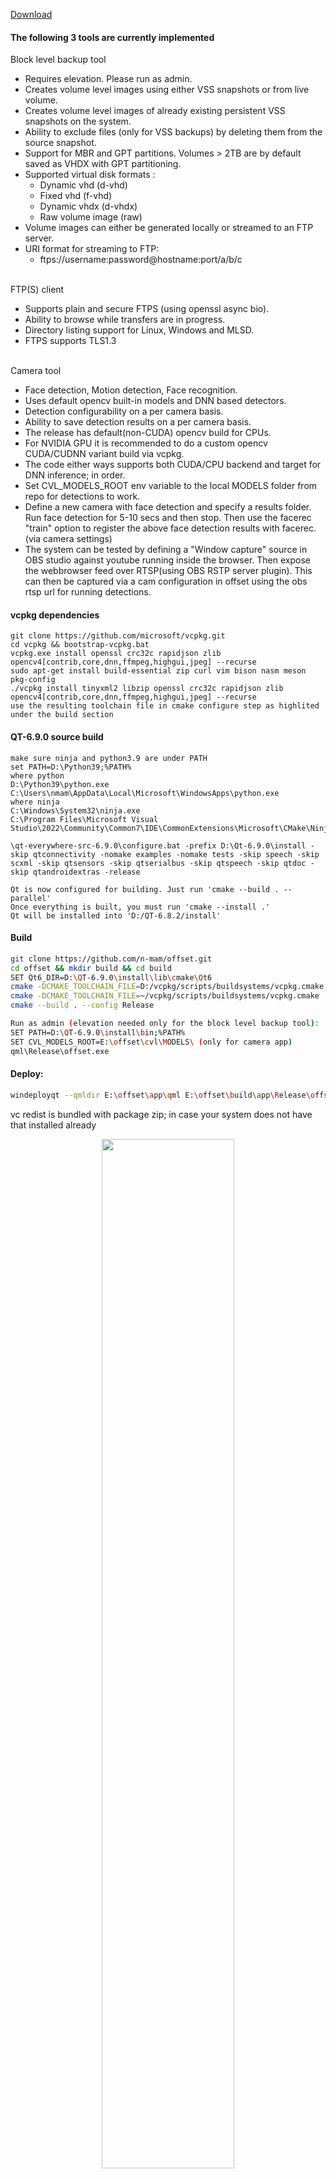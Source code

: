 [Download](https://github.com/n-mam/offset/releases/download/2.1/Offset-2.1.zip)

#### The following 3 tools are currently implemented

Block level backup tool
- Requires elevation. Please run as admin.<br/>
- Creates volume level images using either VSS snapshots or from live volume.<br/>
- Creates volume level images of already existing persistent VSS snapshots on the system.<br/>
- Ability to exclude files (only for VSS backups) by deleting them from the source snapshot.<br/>
- Support for MBR and GPT partitions. Volumes > 2TB are by default saved as VHDX with GPT partitioning.<br/>
- Supported virtual disk formats :<br/>
  - Dynamic vhd (d-vhd)<br/>
  - Fixed vhd (f-vhd)<br/>
  - Dynamic vhdx (d-vhdx)<br/>
  - Raw volume image (raw)<br/>
- Volume images can either be generated locally or streamed to an FTP server.<br/>
- URI format for streaming to FTP:<br/>
  - ftps://username:password@hostname:port/a/b/c<br/><br/>

FTP(S) client<br/>
- Supports plain and secure FTPS (using openssl async bio).<br/>
- Ability to browse while transfers are in progress.<br/>
- Directory listing support for Linux, Windows and MLSD.<br/>
- FTPS supports TLS1.3<br/><br/>

Camera tool<br/>
- Face detection, Motion detection, Face recognition.<br/>
- Uses default opencv built-in models and DNN based detectors.<br/>
- Detection configurability on a per camera basis.<br/>
- Ability to save detection results on a per camera basis.<br/>
- The release has default(non-CUDA) opencv build for CPUs.<br/>
- For NVIDIA GPU it is recommended to do a custom opencv CUDA/CUDNN variant build via vcpkg.<br/>
- The code either ways supports both CUDA/CPU backend and target for DNN inference; in order.<br/>
- Set CVL_MODELS_ROOT env variable to the local MODELS folder from repo for detections to work.<br/>
- Define a new camera with face detection and specify a results folder. Run face detection for 5-10 secs and then stop. Then use the facerec "train" option to register the above face detection results with facerec. (via camera settings) <br/>
- The system can be tested by defining a "Window capture" source in OBS studio against youtube running inside the browser. Then expose the webbrowser feed over RTSP(using OBS RSTP server plugin). This can then be captured via a cam configuration in offset using the obs rtsp url for running detections.<br/>

#### vcpkg dependencies

```
git clone https://github.com/microsoft/vcpkg.git
cd vcpkg && bootstrap-vcpkg.bat
vcpkg.exe install openssl crc32c rapidjson zlib opencv4[contrib,core,dnn,ffmpeg,highgui,jpeg] --recurse
sudo apt-get install build-essential zip curl vim bison nasm meson pkg-config
./vcpkg install tinyxml2 libzip openssl crc32c rapidjson zlib opencv4[contrib,core,dnn,ffmpeg,highgui,jpeg] --recurse
use the resulting toolchain file in cmake configure step as highlited under the build section
```

#### QT-6.9.0 source build
```
make sure ninja and python3.9 are under PATH
set PATH=D:\Python39;%PATH%
where python
D:\Python39\python.exe
C:\Users\nmam\AppData\Local\Microsoft\WindowsApps\python.exe
where ninja
C:\Windows\System32\ninja.exe
C:\Program Files\Microsoft Visual Studio\2022\Community\Common7\IDE\CommonExtensions\Microsoft\CMake\Ninja\ninja.exe

\qt-everywhere-src-6.9.0\configure.bat -prefix D:\Qt-6.9.0\install -skip qtconnectivity -nomake examples -nomake tests -skip speech -skip scxml -skip qtsensors -skip qtserialbus -skip qtspeech -skip qtdoc -skip qtandroidextras -release

Qt is now configured for building. Just run 'cmake --build . --parallel'
Once everything is built, you must run 'cmake --install .'
Qt will be installed into 'D:/QT-6.8.2/install'
```

#### Build

```sh
git clone https://github.com/n-mam/offset.git
cd offset && mkdir build && cd build
SET Qt6_DIR=D:\QT-6.9.0\install\lib\cmake\Qt6
cmake -DCMAKE_TOOLCHAIN_FILE=D:/vcpkg/scripts/buildsystems/vcpkg.cmake ..
cmake -DCMAKE_TOOLCHAIN_FILE=~/vcpkg/scripts/buildsystems/vcpkg.cmake ..
cmake --build . --config Release

Run as admin (elevation needed only for the block level backup tool):
SET PATH=D:\QT-6.9.0\install\bin;%PATH%
SET CVL_MODELS_ROOT=E:\offset\cvl\MODELS\ (only for camera app)
qml\Release\offset.exe
```

#### Deploy:

```sh
windeployqt --qmldir E:\offset\app\qml E:\offset\build\app\Release\offset.exe
```
vc redist is bundled with package zip; in case your system does not have that installed already

<p align="center">
 <img src="https://lh3.googleusercontent.com/d/193lB9OfdeZ-hfUxqmythLaAwk1ExGaEE" width="65%">
</p>
<p align="center">
 <img src="https://lh3.googleusercontent.com/d/1L9AJ0i0d4H2kKGp-TRFpxCeYFjPgzDnW" width="70%">
</p>
<p align="center">
 <img src="https://lh3.googleusercontent.com/d/1LiNTVr3Ps8EfEbSOOcoRaBLHk4ymfEf7" width="70%">
</p>
<p align="center">
 <img src="https://lh3.googleusercontent.com/d/1gClqVfeIM45I8YqFpaDt0jUphnuAlqP1" width="70%">
</p>

#### Contact:
Telegram: https://t.me/neelabhm